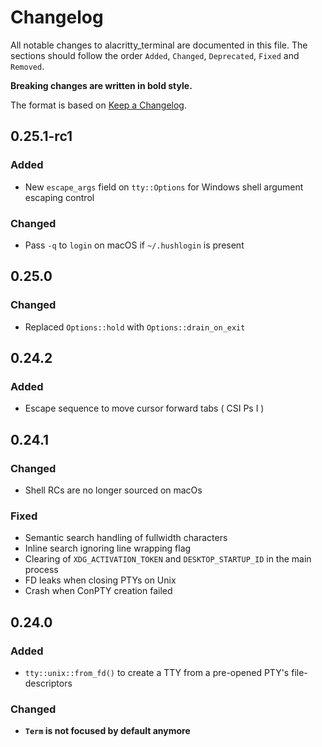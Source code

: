 # Changelog

All notable changes to alacritty_terminal are documented in this file. The
sections should follow the order `Added`, `Changed`, `Deprecated`, `Fixed` and
`Removed`.

**Breaking changes are written in bold style.**

The format is based on [Keep a Changelog](https://keepachangelog.com/en/1.0.0/).

## 0.25.1-rc1

### Added

- New `escape_args` field on `tty::Options` for Windows shell argument escaping control

### Changed

- Pass `-q` to `login` on macOS if `~/.hushlogin` is present

## 0.25.0

### Changed

- Replaced `Options::hold` with `Options::drain_on_exit`

## 0.24.2

### Added

- Escape sequence to move cursor forward tabs ( CSI Ps I )

## 0.24.1

### Changed

- Shell RCs are no longer sourced on macOs

### Fixed

- Semantic search handling of fullwidth characters
- Inline search ignoring line wrapping flag
- Clearing of `XDG_ACTIVATION_TOKEN` and `DESKTOP_STARTUP_ID` in the main process
- FD leaks when closing PTYs on Unix
- Crash when ConPTY creation failed

## 0.24.0

### Added

- `tty::unix::from_fd()` to create a TTY from a pre-opened PTY's file-descriptors

### Changed

- **`Term` is not focused by default anymore**
